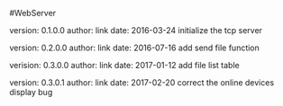 #WebServer

version: 0.1.0.0
author: link
date: 2016-03-24
initialize the tcp server

version: 0.2.0.0
author: link
date: 2016-07-16
add send file function

verision: 0.3.0.0
author: link
date: 2017-01-12
add file list table

version: 0.3.0.1
author: link
date: 2017-02-20
correct the online devices display bug
